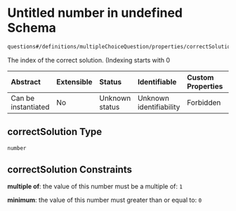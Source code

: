 # Untitled number in undefined Schema

```txt
questions#/definitions/multipleChoiceQuestion/properties/correctSolution
```

The index of the correct solution. (Indexing starts with 0

| Abstract            | Extensible | Status         | Identifiable            | Custom Properties | Additional Properties | Access Restrictions | Defined In                                                                    |
| :------------------ | :--------- | :------------- | :---------------------- | :---------------- | :-------------------- | :------------------ | :---------------------------------------------------------------------------- |
| Can be instantiated | No         | Unknown status | Unknown identifiability | Forbidden         | Allowed               | none                | [questions.schema.json*](../out/questions.schema.json "open original schema") |

## correctSolution Type

`number`

## correctSolution Constraints

**multiple of**: the value of this number must be a multiple of: `1`

**minimum**: the value of this number must greater than or equal to: `0`
